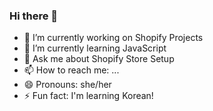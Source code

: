 ### Hi there 👋




- 🔭 I’m currently working on Shopify Projects
- 🌱 I’m currently learning JavaScript
- 💬 Ask me about Shopify Store Setup
- 📫 How to reach me: ...
- 😄 Pronouns: she/her
- ⚡ Fun fact: I'm learning Korean!

